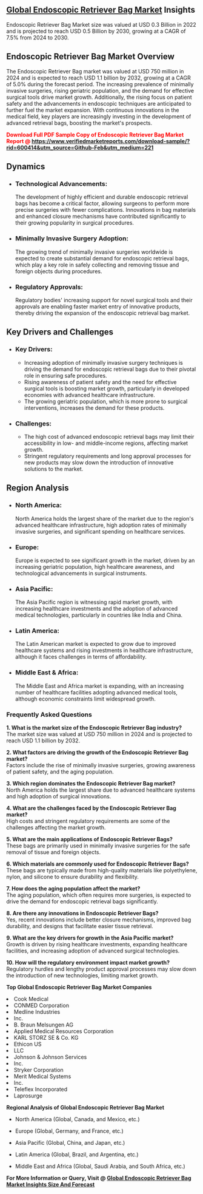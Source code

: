 <h2><a href="https://www.verifiedmarketreports.com/download-sample/?rid=600414&amp;utm_source=Github&amp;utm_medium=221" target="_blank">Global Endoscopic Retriever Bag Market</a> Insights</h2><p>Endoscopic Retriever Bag Market size was valued at USD 0.3 Billion in 2022 and is projected to reach USD 0.5 Billion by 2030, growing at a CAGR of 7.5% from 2024 to 2030.</p><p> <h2>Endoscopic Retriever Bag Market Overview</h2> <p>The Endoscopic Retriever Bag market was valued at USD 750 million in 2024 and is expected to reach USD 1.1 billion by 2032, growing at a CAGR of 5.0% during the forecast period. The increasing prevalence of minimally invasive surgeries, rising geriatric population, and the demand for effective surgical tools drive market growth. Additionally, the rising focus on patient safety and the advancements in endoscopic techniques are anticipated to further fuel the market expansion. With continuous innovations in the medical field, key players are increasingly investing in the development of advanced retrieval bags, boosting the market's prospects.</p> <p><b><p><span class=""><span style="color: #ff0000;"><strong>Download Full PDF Sample Copy of Endoscopic Retriever Bag Market Report</strong> @ </span><a href="https://www.verifiedmarketreports.com/download-sample/?rid=600414&amp;utm_source=Github-Feb&amp;utm_medium=221" target="_blank">https://www.verifiedmarketreports.com/download-sample/?rid=600414&amp;utm_source=Github-Feb&amp;utm_medium=221</a></span></p></b></p> <h2>Dynamics</h2> <ul> <li><h3>Technological Advancements:</h3> The development of highly efficient and durable endoscopic retrieval bags has become a critical factor, allowing surgeons to perform more precise surgeries with fewer complications. Innovations in bag materials and enhanced closure mechanisms have contributed significantly to their growing popularity in surgical procedures.</li> <li><h3>Minimally Invasive Surgery Adoption:</h3> The growing trend of minimally invasive surgeries worldwide is expected to create substantial demand for endoscopic retrieval bags, which play a key role in safely collecting and removing tissue and foreign objects during procedures.</li> <li><h3>Regulatory Approvals:</h3> Regulatory bodies' increasing support for novel surgical tools and their approvals are enabling faster market entry of innovative products, thereby driving the expansion of the endoscopic retrieval bag market.</li> </ul> <h2>Key Drivers and Challenges</h2> <ul> <li><h3>Key Drivers:</h3> <ul> <li>Increasing adoption of minimally invasive surgery techniques is driving the demand for endoscopic retrieval bags due to their pivotal role in ensuring safe procedures.</li> <li>Rising awareness of patient safety and the need for effective surgical tools is boosting market growth, particularly in developed economies with advanced healthcare infrastructure.</li> <li>The growing geriatric population, which is more prone to surgical interventions, increases the demand for these products.</li> </ul> </li> <li><h3>Challenges:</h3> <ul> <li>The high cost of advanced endoscopic retrieval bags may limit their accessibility in low- and middle-income regions, affecting market growth.</li> <li>Stringent regulatory requirements and long approval processes for new products may slow down the introduction of innovative solutions to the market.</li> </ul> </li> </ul> <h2>Region Analysis</h2> <ul> <li><h3>North America:</h3> North America holds the largest share of the market due to the region's advanced healthcare infrastructure, high adoption rates of minimally invasive surgeries, and significant spending on healthcare services.</li> <li><h3>Europe:</h3> Europe is expected to see significant growth in the market, driven by an increasing geriatric population, high healthcare awareness, and technological advancements in surgical instruments.</li> <li><h3>Asia Pacific:</h3> The Asia Pacific region is witnessing rapid market growth, with increasing healthcare investments and the adoption of advanced medical technologies, particularly in countries like India and China.</li> <li><h3>Latin America:</h3> The Latin American market is expected to grow due to improved healthcare systems and rising investments in healthcare infrastructure, although it faces challenges in terms of affordability.</li> <li><h3>Middle East & Africa:</h3> The Middle East and Africa market is expanding, with an increasing number of healthcare facilities adopting advanced medical tools, although economic constraints limit widespread growth.</li> </ul> <h3>Frequently Asked Questions</h3> <p><b>1. What is the market size of the Endoscopic Retriever Bag industry?</b><br> The market size was valued at USD 750 million in 2024 and is projected to reach USD 1.1 billion by 2032.</p> <p><b>2. What factors are driving the growth of the Endoscopic Retriever Bag market?</b><br> Factors include the rise of minimally invasive surgeries, growing awareness of patient safety, and the aging population.</p> <p><b>3. Which region dominates the Endoscopic Retriever Bag market?</b><br> North America holds the largest share due to advanced healthcare systems and high adoption of surgical innovations.</p> <p><b>4. What are the challenges faced by the Endoscopic Retriever Bag market?</b><br> High costs and stringent regulatory requirements are some of the challenges affecting the market growth.</p> <p><b>5. What are the main applications of Endoscopic Retriever Bags?</b><br> These bags are primarily used in minimally invasive surgeries for the safe removal of tissue and foreign objects.</p> <p><b>6. Which materials are commonly used for Endoscopic Retriever Bags?</b><br> These bags are typically made from high-quality materials like polyethylene, nylon, and silicone to ensure durability and flexibility.</p> <p><b>7. How does the aging population affect the market?</b><br> The aging population, which often requires more surgeries, is expected to drive the demand for endoscopic retrieval bags significantly.</p> <p><b>8. Are there any innovations in Endoscopic Retriever Bags?</b><br> Yes, recent innovations include better closure mechanisms, improved bag durability, and designs that facilitate easier tissue retrieval.</p> <p><b>9. What are the key drivers for growth in the Asia Pacific market?</b><br> Growth is driven by rising healthcare investments, expanding healthcare facilities, and increasing adoption of advanced surgical technologies.</p> <p><b>10. How will the regulatory environment impact market growth?</b><br> Regulatory hurdles and lengthy product approval processes may slow down the introduction of new technologies, limiting market growth.</p> </p><p><strong>Top Global Endoscopic Retriever Bag Market Companies</strong></p><div data-test-id=""><p><li>Cook Medical</li><li> CONMED Corporation</li><li> Medline Industries</li><li> Inc.</li><li> B. Braun Melsungen AG</li><li> Applied Medical Resources Corporation</li><li> KARL STORZ SE & Co. KG</li><li> Ethicon US</li><li> LLC</li><li> Johnson & Johnson Services</li><li> Inc.</li><li> Stryker Corporation</li><li> Merit Medical Systems</li><li> Inc.</li><li> Teleflex Incorporated</li><li> Laprosurge</li></p><div><strong>Regional Analysis of&nbsp;Global Endoscopic Retriever Bag Market</strong></div><ul><li dir="ltr"><p dir="ltr">North America&nbsp;(Global, Canada, and Mexico, etc.)</p></li><li dir="ltr"><p dir="ltr">Europe (Global, Germany, and France, etc.)</p></li><li dir="ltr"><p dir="ltr">Asia Pacific&nbsp;(Global, China, and Japan, etc.)</p></li><li dir="ltr"><p dir="ltr">Latin America&nbsp;(Global, Brazil, and Argentina, etc.)</p></li><li dir="ltr">Middle East and Africa&nbsp;(Global, Saudi Arabia, and South Africa, etc.)</li></ul><p><strong>For More Information or Query, Visit @&nbsp;</strong><strong><a href="https://www.verifiedmarketreports.com/product/endoscopic-retriever-bag-market/?utm_source=Github&amp;utm_medium=221" target="_blank">Global Endoscopic Retriever Bag Market Insights Size And Forecast</a></strong></p></div>
